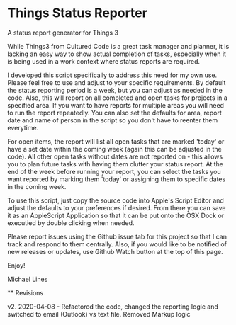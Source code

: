 # Things Status Reporter
A status report generator for Things 3

While Things3 from Cultured Code is a great task manager and planner, it is lacking an easy way to show actual completion of tasks, especially when it is being used in a work context where status reports are required.

I developed this script specifically to address this need for my own use. Please feel free to use and adjust to your specific requirements. By default the status reporting period is a week, but you can adjust as needed in the code. Also, this will report on all completed and open tasks for projects in a specified area. If you want to have reports for multiple areas you will need to run the report repeatedly. You can also set the defaults for area, report date and name of person in the script so you don't have to reenter them everytime. 

For open items, the report will list all open tasks that are marked 'today' or have a set date within the coming week (again this can be adjusted in the code). All other open tasks without dates are not reported on - this allows you to plan future tasks with having them clutter your status report. At the end of the week before running your report, you can select the tasks you want reported by marking them 'today' or assigning them to specific dates in the coming week. 

To use this script, just copy the source code into Apple's Script Editor and adjust the defaults to your preferences if desired. From there you can save it as an AppleScript Application so that it can be put onto the OSX Dock or executied by double clicking when needed. 

Please report issues using the Github issue tab for this project so that I can track and respond to them centrally. Also, if you would like to be notified of new releases or updates, use Github Watch button at the top of this page. 

Enjoy!

Michael Lines

** Revisions

v2. 2020-04-08 - Refactored the code, changed the reporting logic and switched to email (Outlook) vs text file. Removed Markup logic


